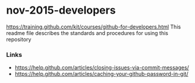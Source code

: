 # nov-2015-developers
https://training.github.com/kit/courses/github-for-developers.html
This readme file describes the standards and procedures for using this repository

### Links

* https://help.github.com/articles/closing-issues-via-commit-messages/
* https://help.github.com/articles/caching-your-github-password-in-git/
